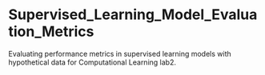 # Supervised_Learning_Model_Evaluation_Metrics
Evaluating performance metrics in supervised learning models with hypothetical data for Computational Learning lab2.
